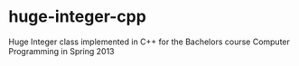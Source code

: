 # huge-integer-cpp
Huge Integer class implemented in C++ for the Bachelors course Computer Programming in Spring 2013
